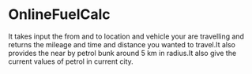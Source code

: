 OnlineFuelCalc
==============

It takes input the from and to location and vehicle your are travelling and returns the mileage and time and distance you wanted to travel.It also provides the near by petrol bunk around 5 km in radius.It also give the current values of petrol in current city.
